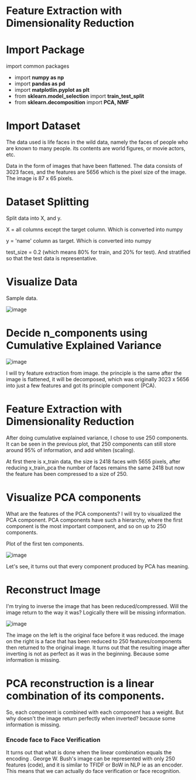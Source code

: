 # Feature Extraction with Dimensionality Reduction
# Import Package
import common packages
- import **numpy as np**
- import **pandas as pd**
- import **matplotlin.pyplot as plt**
- from **sklearn.model_selection** import **train_test_split**
- from **sklearn.decomposition** import **PCA, NMF**

# Import Dataset
The data used is life faces in the wild data, namely the faces of people who are known to many people. its contents are world figures, or movie actors, etc. 

Data in the form of images that have been flattened. The data consists of 3023 faces, and the features are 5656 which is the pixel size of the image. The image is 87 x 65 pixels.

# Dataset Splitting
Split data into X, and y.

X = all columns except the target column. Which is converted into numpy

y = 'name' column as target. Which is converted into numpy

test_size = 0.2 (which means 80% for train, and 20% for test). And stratified so that the test data is representative.

# Visualize Data
Sample data.

![image](https://user-images.githubusercontent.com/86812576/171996592-23892dbc-36ee-490e-92f7-e0974c7154a9.png)

# Decide n_components using Cumulative Explained Variance

![image](https://user-images.githubusercontent.com/86812576/171998053-ee1055c9-e655-4957-bf68-9b5885bbde8a.png)

I will try feature extraction from image. the principle is the same after the image is flattened, it will be decomposed, which was originally 3023 x 5656 into just a few features and got its principle component (PCA).

# Feature Extraction with Dimensionality Reduction
After doing cumulative explained variance, I chose to use 250 components. It can be seen in the previous plot, that 250 components can still store around 95% of information, and add whiten (scaling).

At first there is x_train data, the size is 2418 faces with 5655 pixels, after reducing x_train_pca the number of faces remains the same 2418 but now the feature has been compressed to a size of 250.

# Visualize PCA components
What are the features of the PCA components? I will try to visualized the PCA component. PCA components have such a hierarchy, where the first component is the most important component, and so on up to 250 components.

Plot of the first ten components. 

![image](https://user-images.githubusercontent.com/86812576/171997276-be1c16c4-acd5-4d95-a546-ce9e41c6642f.png)

Let's see, it turns out that every component produced by PCA has meaning.

# Reconstruct Image
I'm trying to inverse the image that has been reduced/compressed. Will the image return to the way it was? Logically there will be missing information.

![image](https://user-images.githubusercontent.com/86812576/171998336-99f0a02f-5920-44c4-ab9b-b126b8de8060.png)

The image on the left is the original face before it was reduced. the image on the right is a face that has been reduced to 250 features/components then returned to the original image. It turns out that the resulting image after inverting is not as perfect as it was in the beginning. Because some information is missing.

# PCA reconstruction is a linear combination of its components.
So, each component is combined with each component has a weight. But why doesn't the image return perfectly when inverted? because some information is missing.

### Encode face to Face Verification
It turns out that what is done when the linear combination equals the encoding . George W. Bush's image can be represented with only 250 features (code), and it is similar to TFIDF or BoW in NLP ie as an encoder. This means that we can actually do face verification or face recognition.
